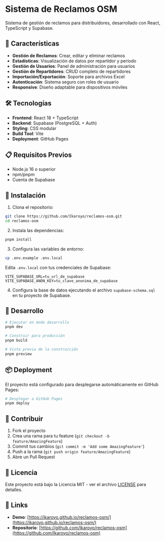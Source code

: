 # Sistema de Reclamos OSM

Sistema de gestión de reclamos para distribuidores, desarrollado con React, TypeScript y Supabase.

## 🚀 Características

- **Gestión de Reclamos**: Crear, editar y eliminar reclamos
- **Estadísticas**: Visualización de datos por repartidor y período
- **Gestión de Usuarios**: Panel de administración para usuarios
- **Gestión de Repartidores**: CRUD completo de repartidores
- **Importación/Exportación**: Soporte para archivos Excel
- **Autenticación**: Sistema seguro con roles de usuario
- **Responsive**: Diseño adaptable para dispositivos móviles

## 🛠️ Tecnologías

- **Frontend**: React 18 + TypeScript
- **Backend**: Supabase (PostgreSQL + Auth)
- **Styling**: CSS modular
- **Build Tool**: Vite
- **Deployment**: GitHub Pages

## 📋 Requisitos Previos

- Node.js 16 o superior
- npm/pnpm
- Cuenta de Supabase

## 🔧 Instalación

1. Clona el repositorio:
```bash
git clone https://github.com/Ikaroyo/reclamos-osm.git
cd reclamos-osm
```

2. Instala las dependencias:
```bash
pnpm install
```

3. Configura las variables de entorno:
```bash
cp .env.example .env.local
```

Edita `.env.local` con tus credenciales de Supabase:
```env
VITE_SUPABASE_URL=tu_url_de_supabase
VITE_SUPABASE_ANON_KEY=tu_clave_anonima_de_supabase
```

4. Configura la base de datos ejecutando el archivo `supabase-schema.sql` en tu proyecto de Supabase.

## 🚀 Desarrollo

```bash
# Ejecutar en modo desarrollo
pnpm dev

# Construir para producción
pnpm build

# Vista previa de la construcción
pnpm preview
```

## 📦 Deployment

El proyecto está configurado para desplegarse automáticamente en GitHub Pages:

```bash
# Desplegar a GitHub Pages
pnpm deploy
```

## 👥 Contribuir

1. Fork el proyecto
2. Crea una rama para tu feature (`git checkout -b feature/AmazingFeature`)
3. Commit tus cambios (`git commit -m 'Add some AmazingFeature'`)
4. Push a la rama (`git push origin feature/AmazingFeature`)
5. Abre un Pull Request

## 📄 Licencia

Este proyecto está bajo la Licencia MIT - ver el archivo [LICENSE](LICENSE) para detalles.

## 🔗 Links

- **Demo**: [https://ikaroyo.github.io/reclamos-osm/](https://ikaroyo.github.io/reclamos-osm/)
- **Repositorio**: [https://github.com/Ikaroyo/reclamos-osm](https://github.com/Ikaroyo/reclamos-osm)
